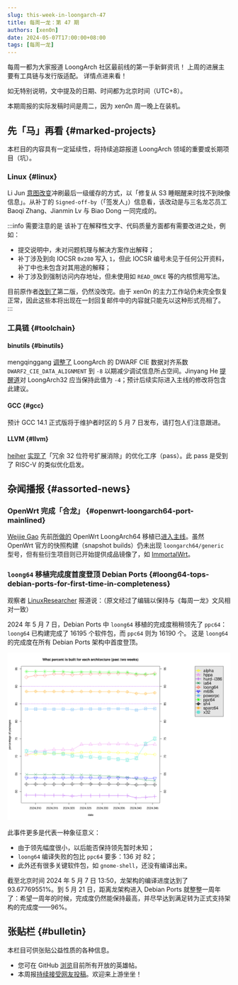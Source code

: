 ```yaml
---
slug: this-week-in-loongarch-47
title: 每周一龙：第 47 期
authors: [xen0n]
date: 2024-05-07T17:00:00+08:00
tags: [每周一龙]
---
```


每周一都为大家报道 LoongArch 社区最前线的第一手新鲜资讯！
上周的进展主要有工具链与发行版适配。
详情点进来看！

<!-- truncate -->

如无特别说明，文中提及的日期、时间都为北京时间（UTC+8）。

本期周报的实际发稿时间是周二，因为 xen0n 周一晚上在装机。

## 先「马」再看 {#marked-projects}

本栏目的内容具有一定延续性，将持续追踪报道 LoongArch 领域的重要或长期项目（坑）。

### Linux {#linux}

Li Jun [意图改变](https://lore.kernel.org/loongarch/20240506092419.4109941-1-lijun01@kylinos.cn/)冲刷最后一级缓存的方式，以「修复从
S3 睡眠醒来时找不到映像信息」。从补丁的 `Signed-off-by`（「签发人」）信息看，该改动是与三名龙芯员工
Baoqi Zhang、Jianmin Lv 与 Biao Dong 一同完成的。

:::info 需要注意的是
该补丁在解释性文字、代码质量方面都有需要改进之处，例如：

* 提交说明中，未对问题机理与解决方案作出解释；
* 补丁涉及到向 IOCSR `0x280` 写入 `1`，但此 IOCSR 编号未见于任何公开资料，补丁中也未包含对其用途的解释；
* 补丁涉及到强制访问内存地址，但未使用如 `READ_ONCE` 等的内核惯用写法。

目前原作者[改到了](https://lore.kernel.org/loongarch/20240507074357.2156083-1-lijun01@kylinos.cn/)第二版，仍然没改完。由于
xen0n 的主力工作站仍未完全恢复正常，因此这些本将出现在一封回复邮件中的内容就只能先以这种形式亮相了。
:::

### 工具链 {#toolchain}

#### binutils {#binutils}

mengqinggang [调整了](https://sourceware.org/pipermail/binutils/2024-May/133976.html)
LoongArch 的 DWARF CIE 数据对齐系数 `DWARF2_CIE_DATA_ALIGNMENT` 到 `-8`
以期减少调试信息所占空间。Jinyang He
[提醒道](https://sourceware.org/pipermail/binutils/2024-May/133983.html)对
LoongArch32 应当保持此值为 `-4`；预计后续实际进入主线的修改将包含此建议。

#### GCC {#gcc}

预计 GCC 14.1 正式版将于维护者时区的 5 月 7 日发布，请打包人们注意跟进。

#### LLVM {#llvm}

[heiher] [实现了](https://github.com/llvm/llvm-project/pull/90463)「冗余
32 位符号扩展消除」的优化工序（pass）。此 pass 是受到了 RISC-V 的类似优化启发。

[heiher]: https://github.com/heiher

## 杂闻播报 {#assorted-news}

### OpenWrt 完成「合龙」 {#openwrt-loongarch64-port-mainlined}

[Weijie Gao][hackpascal] 先前[所做的](https://github.com/openwrt/openwrt/pull/14357)
OpenWrt LoongArch64 移植已[进入主线](https://github.com/openwrt/openwrt/commit/7fcb82665e96a50174084c8bfcd0302ce31291f4)。虽然
OpenWrt 官方的快照构建（snapshot builds）仍未出现 `loongarch64/generic` 型号，但有些衍生项目则已开始提供成品镜像了，如
[ImmortalWrt](https://downloads.immortalwrt.org/snapshots/targets/loongarch64/generic/)。

[hackpascal]: https://github.com/hackpascal

### `loong64` 移植完成度首度登顶 Debian Ports {#loong64-tops-debian-ports-for-first-time-in-completeness}

观察者 [LinuxResearcher] 报道说：（原文经过了编辑以保持与《每周一龙》文风相对一致）

2024 年 5 月 7 日，Debian Ports 中 `loong64` 移植的完成度稍稍领先了
`ppc64`：`loong64` 已构建完成了 16195 个软件包，而 `ppc64` 则为 16190 个。
这是 `loong64` 的完成度在所有 Debian Ports 架构中首度登顶。

![Debian Ports 架构完成度折线图](./debian-ports-built-percent-graph-20240507.png)

此事件更多是代表一种象征意义：

* 由于领先幅度很小，以后能否保持领先暂时未知；
* `loong64` 编译失败的包比 `ppc64` 要多：136 对 82；
* 此外还有很多关键软件包，如 `gnome-shell`，还没有编译出来。

截至北京时间 2024 年 5 月 7 日 13:50，龙架构的编译进度达到了 93.67769551%。到
5 月 21 日，距离龙架构进入 Debian Ports 就整整一周年了：希望一周年的时候，完成度仍然能保持最高，并尽早达到满足转为正式支持架构的完成度——96%。

[LinuxResearcher]: https://github.com/LinuxResearcher

## 张贴栏 {#bulletin}

本栏目可供张贴公益性质的各种信息。

* 您可在 GitHub [浏览](https://github.com/loongson-community/discussions/labels/%E8%8B%B1%E9%9B%84%E5%B8%96)目前所有开放的英雄帖。
* 本周报[持续接受网友投稿][call-for-submissions]。欢迎来上游坐坐！

[call-for-submissions]: https://github.com/loongson-community/areweloongyet/issues/16
